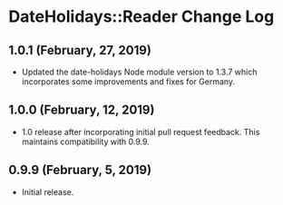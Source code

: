 
# DateHolidays::Reader Change Log

## 1.0.1 (February, 27, 2019)

* Updated the date-holidays Node module version to 1.3.7 which incorporates some improvements and fixes for Germany.

## 1.0.0 (February, 12, 2019)

* 1.0 release after incorporating initial pull request feedback. This maintains compatibility with 0.9.9.

## 0.9.9 (February, 5, 2019)

* Initial release.
